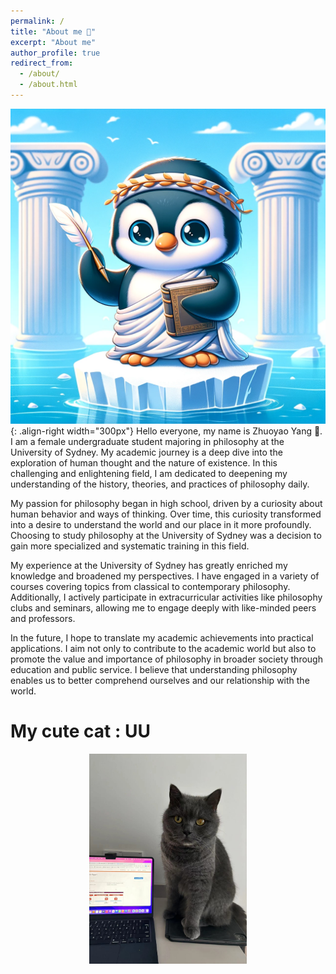 ```yaml
---
permalink: /
title: "About me 🐧"
excerpt: "About me"
author_profile: true
redirect_from: 
  - /about/
  - /about.html
---
```

![这是企鹅](/images/qq.png){: .align-right width="300px"}
Hello everyone, my name is Zhuoyao Yang 🐧. I am a female undergraduate student majoring in philosophy at the University of Sydney. My academic journey is a deep dive into the exploration of human thought and the nature of existence. In this challenging and enlightening field, I am dedicated to deepening my understanding of the history, theories, and practices of philosophy daily.

My passion for philosophy began in high school, driven by a curiosity about human behavior and ways of thinking. Over time, this curiosity transformed into a desire to understand the world and our place in it more profoundly. Choosing to study philosophy at the University of Sydney was a decision to gain more specialized and systematic training in this field.

My experience at the University of Sydney has greatly enriched my knowledge and broadened my perspectives. I have engaged in a variety of courses covering topics from classical to contemporary philosophy. Additionally, I actively participate in extracurricular activities like philosophy clubs and seminars, allowing me to engage deeply with like-minded peers and professors.

In the future, I hope to translate my academic achievements into practical applications. I aim not only to contribute to the academic world but also to promote the value and importance of philosophy in broader society through education and public service. I believe that understanding philosophy enables us to better comprehend ourselves and our relationship with the world.

My cute cat : UU
======
<p align="center">
  <img src="images/uu.png" alt="可爱的灰色猫咪坐在电脑上" width="50%"/>
</p>
